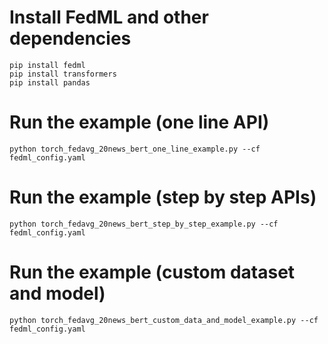 # Install FedML and other dependencies
```
pip install fedml
pip install transformers
pip install pandas
```

# Run the example (one line API)
```
python torch_fedavg_20news_bert_one_line_example.py --cf fedml_config.yaml
```

# Run the example (step by step APIs)
```
python torch_fedavg_20news_bert_step_by_step_example.py --cf fedml_config.yaml
```

# Run the example (custom dataset and model)
```
python torch_fedavg_20news_bert_custom_data_and_model_example.py --cf fedml_config.yaml
```

